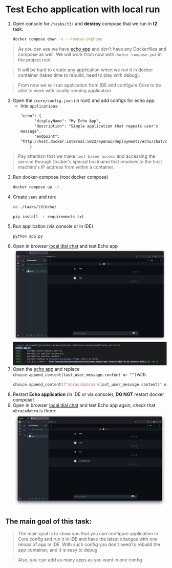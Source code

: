 # Test Echo application with local run

1. Open console for `/tasks/t3/` and **destroy** compose that we run in **t2** task:
    ```bash
    docker compose down -v --remove-orphans
    ````
> As you can see we have [echo app](echo/app.py) and don't have any Dockerfiles and compose as well. We will work from now with `docker-compose.yml` in the project root

> It will be hard to create any application when we run it in docker container (takes time to rebuild, need to play with debug). 

> From now we will run application from IDE and configure Core to be able to work with locally running application

2. Open the `/core/config.json` (in root) and add configs for echo app:
   - Into `applications`:
       ```
       "echo": {
             "displayName": "My Echo App",
             "description": "Simple application that repeats user's message",
             "endpoint": "http://host.docker.internal:5022/openai/deployments/echo/chat/completions"
           }
       ```
> Pay attention that we make `host-based access` and accessing the service through Docker's special hostname that resolves to the host machine's IP address from within a container.
3. Run docker-compose (root docker compose)
    ```bash
    docker compose up -d
    ```
4. Create `venv` and run:
    ```bash
    cd ./tasks/t3/echo/
    ```
    ```bash
    pip install -r requirements.txt
    ```
5. Run application (via console or in IDE)
    ```bash
    python app.py
    ```
6. Open in browser [local dial chat](http://localhost:3000/marketplace) and test Echo app
   <img src="_screenshots/test.png">
   <img src="_screenshots/log.png">
7. Open the [echo app](echo/app.py) and replace `choice.append_content(last_user_message.content or "")`with:
    ```python
    choice.append_content(f"abracadabra\n{last_user_message.content}" or "Oops...")
    ```
8. Restart **Echo application** (in IDE or via console), **DO NOT** restart docker compose!
9. Open in browser [local dial chat](http://localhost:3000/marketplace) and test Echo app again, check that `abracadabra` is there:
   <img src="_screenshots/upd_chat.png">

## The main goal of this task:
> The main goal is to show you that you can configure application in Core config and run it in IDE and have the latest 
> changes with one reload of app in IDE. With such config you don't need to rebuild the app container, and it is easy to debug

> Also, you can add as many apps as you want in one config
